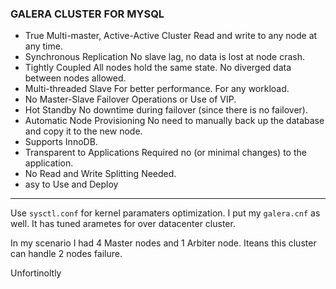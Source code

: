 ### GALERA CLUSTER FOR MYSQL
- True Multi-master,  Active-Active Cluster Read and write to any node at any time.
- Synchronous Replication No slave lag, no data is lost at node crash.
- Tightly Coupled All nodes hold the same state. No diverged data between nodes allowed.
- Multi-threaded Slave For better performance. For any workload.
- No Master-Slave Failover Operations or Use of VIP.
- Hot Standby No downtime during failover (since there is no failover).
- Automatic Node Provisioning No need to manually back up the database and copy it to the new node.
- Supports InnoDB.
- Transparent to Applications Required no (or minimal changes) to the application.
- No Read and Write Splitting Needed.
- asy to Use and Deploy
***
Use `sysctl.conf` for kernel paramaters optimization. I put my `galera.cnf` as well. It has tuned arametes for over datacenter cluster.

In my scenario I had 4 Master nodes and 1 Arbiter node. Iteans this cluster can handle 2 nodes failure.

Unfortinoltly 

